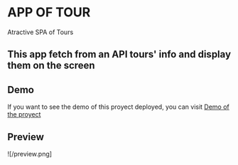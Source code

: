 # APP OF TOUR
Atractive SPA of Tours

## This app fetch from an API tours' info and display them on the screen

## Demo
If you want to see the demo of this proyect deployed, you can visit [Demo of the proyect](https://l7hs7.csb.app/)

## Preview

![/preview.png]
